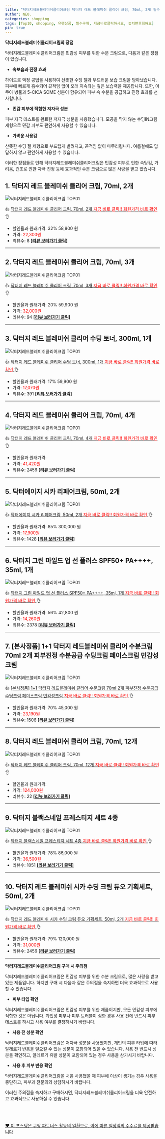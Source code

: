 ```yaml
---
title: "닥터지레드블레미쉬클리어크림 닥터지 레드 블레미쉬 클리어 크림, 70ml, 2개 필수 필요 추천 제품 비교 최저 가격 비교 장점 구매 후기 구매평"
author: NEO.
categories: shopping
tags: [Top10, shopping, 유행상품, 필수구매, 지금바로클릭하세요, 놓치면후회해요]
pin: true
---
```

**닥터지레드블레미쉬클리어크림의 장점**

닥터지레드블레미쉬클리어크림은 민감성 피부를 위한 수분 크림으로, 다음과 같은 장점이 있습니다.

* **속보습과 진정 효과**

하이드로 액정 공법을 사용하여 산뜻한 수딩 젤과 부드러운 보습 크림을 담아냈습니다. 피부에 빠르게 흡수되어 끈적임 없이 오래 지속되는 깊은 보습력을 제공합니다. 또한, 아쿠아 병풀과 5-CICA SOME 성분이 함유되어 피부 속 수분을 공급하고 진정 효과를 선사합니다.

* **민감 피부에 적합한 저자극 성분**

피부 자극 테스트를 완료한 저자극 성분을 사용했습니다. 모공을 막지 않는 수딩IN크림 제형으로 민감 피부도 편안하게 사용할 수 있습니다.

* **가벼운 사용감**

산뜻한 수딩 젤 제형으로 부드럽게 발려지고, 끈적임 없이 마무리됩니다. 여름철에도 답답하지 않고 편안하게 사용할 수 있습니다.

이러한 장점들로 인해 닥터지레드블레미쉬클리어크림은 민감성 피부로 인한 속당김, 가려움, 건조로 인한 자극 진정 등에 효과적인 수분 크림으로 많은 사랑을 받고 있습니다.

   

## 1. 닥터지 레드 블레미쉬 클리어 크림, 70ml, 2개

![닥터지레드블레미쉬클리어크림 TOP01](https://thumbnail10.coupangcdn.com/thumbnails/remote/490x490ex/image/vendor_inventory/8b90/5d6649a16bd2439b3bcb9d682c85173b83aa8b47e5b32c420a1e3a2a340f.png)


👍 [닥터지 레드 블레미쉬 클리어 크림, 70ml, 2개 <font color=red> 지금 바로 클릭!! 회원가격 바로 확인 </font> ](https://link.coupang.com/re/AFFSDP?lptag=AF3617701&subid=GithubCoopas&pageKey=5399156946&traceid=V0-153&itemId=9419886722&vendorItemId=83691234439) 👌 


- 할인율과 원래가격: 32%  58,800   원
- 가격: <span style='color:red'>22,300원</span>
- 리뷰수: 8  [**[리뷰 보러가기 클릭]**](https://link.coupang.com/re/AFFSDP?lptag=AF3617701&subid=GithubCoopas&pageKey=5399156946&traceid=V0-153&itemId=9419886722&vendorItemId=83691234439)

---


   

## 2. 닥터지 레드 블레미쉬 클리어 크림, 70ml, 3개

![닥터지레드블레미쉬클리어크림 TOP01](https://thumbnail7.coupangcdn.com/thumbnails/remote/490x490ex/image/vendor_inventory/3117/34665f8be197d340fb256438e2acfd733f143ef4fd929c570ca689b584f6.png)


👍 [닥터지 레드 블레미쉬 클리어 크림, 70ml, 3개 <font color=red> 지금 바로 클릭!! 회원가격 바로 확인 </font> ](https://link.coupang.com/re/AFFSDP?lptag=AF3617701&subid=GithubCoopas&pageKey=5399156946&traceid=V0-153&itemId=17060339329&vendorItemId=87971716932) 👌 


- 할인율과 원래가격: 20%  59,900   원
- 가격: <span style='color:red'>32,000원</span>
- 리뷰수: 94  [**[리뷰 보러가기 클릭]**](https://link.coupang.com/re/AFFSDP?lptag=AF3617701&subid=GithubCoopas&pageKey=5399156946&traceid=V0-153&itemId=17060339329&vendorItemId=87971716932)

---


   

## 3. 닥터지 레드 블레미쉬 클리어 수딩 토너, 300ml, 1개

![닥터지레드블레미쉬클리어크림 TOP01](https://thumbnail8.coupangcdn.com/thumbnails/remote/490x490ex/image/retail/images/1673498073616106-db6f5ef7-1cf8-4f4c-b882-1d8e7fffe7b9.jpg)


👍 [닥터지 레드 블레미쉬 클리어 수딩 토너, 300ml, 1개 <font color=red> 지금 바로 클릭!! 회원가격 바로 확인 </font> ](https://link.coupang.com/re/AFFSDP?lptag=AF3617701&subid=GithubCoopas&pageKey=4880173278&traceid=V0-153&itemId=19012525005&vendorItemId=73648417455) 👌 


- 할인율과 원래가격: 17%  59,900   원
- 가격: <span style='color:red'>17,070원</span>
- 리뷰수: 391  [**[리뷰 보러가기 클릭]**](https://link.coupang.com/re/AFFSDP?lptag=AF3617701&subid=GithubCoopas&pageKey=4880173278&traceid=V0-153&itemId=19012525005&vendorItemId=73648417455)

---


   

## 4. 닥터지 레드 블레미쉬 클리어 크림, 70ml, 4개

![닥터지레드블레미쉬클리어크림 TOP01](https://thumbnail8.coupangcdn.com/thumbnails/remote/490x490ex/image/vendor_inventory/9f21/6e2b8d995cda2ad999b6a562dac0a457bd9939418d528006f0bd66876fe8.jpg)


👍 [닥터지 레드 블레미쉬 클리어 크림, 70ml, 4개 <font color=red> 지금 바로 클릭!! 회원가격 바로 확인 </font> ](https://link.coupang.com/re/AFFSDP?lptag=AF3617701&subid=GithubCoopas&pageKey=5399156946&traceid=V0-153&itemId=18243675155&vendorItemId=85902995944) 👌 


- 할인율과 원래가격: 
- 가격: <span style='color:red'>41,420원</span>
- 리뷰수: 2456  [**[리뷰 보러가기 클릭]**](https://link.coupang.com/re/AFFSDP?lptag=AF3617701&subid=GithubCoopas&pageKey=5399156946&traceid=V0-153&itemId=18243675155&vendorItemId=85902995944)

---


   

## 5. 닥터에이지 시카 리페어크림, 50ml, 2개

![닥터지레드블레미쉬클리어크림 TOP01](https://thumbnail9.coupangcdn.com/thumbnails/remote/490x490ex/image/retail/images/4364813542549906-5350c7a7-9279-4c44-9c77-bd016f22f702.jpg)


👍 [닥터에이지 시카 리페어크림, 50ml, 2개 <font color=red> 지금 바로 클릭!! 회원가격 바로 확인 </font> ](https://link.coupang.com/re/AFFSDP?lptag=AF3617701&subid=GithubCoopas&pageKey=6174360973&traceid=V0-153&itemId=2647629542&vendorItemId=70638435618) 👌 


- 할인율과 원래가격: 85%  300,000   원
- 가격: <span style='color:red'>17,900원</span>
- 리뷰수: 1428  [**[리뷰 보러가기 클릭]**](https://link.coupang.com/re/AFFSDP?lptag=AF3617701&subid=GithubCoopas&pageKey=6174360973&traceid=V0-153&itemId=2647629542&vendorItemId=70638435618)

---


   

## 6. 닥터지 그린 마일드 업 선 플러스 SPF50+ PA++++, 35ml, 1개

![닥터지레드블레미쉬클리어크림 TOP01](https://thumbnail7.coupangcdn.com/thumbnails/remote/490x490ex/image/retail/images/8392239883392457-a497d87e-b67c-4503-9f50-239378a358f9.jpg)


👍 [닥터지 그린 마일드 업 선 플러스 SPF50+ PA++++, 35ml, 1개 <font color=red> 지금 바로 클릭!! 회원가격 바로 확인 </font> ](https://link.coupang.com/re/AFFSDP?lptag=AF3617701&subid=GithubCoopas&pageKey=1473062788&traceid=V0-153&itemId=2531956594&vendorItemId=81076188937) 👌 


- 할인율과 원래가격: 56%  42,800   원
- 가격: <span style='color:red'>14,260원</span>
- 리뷰수: 2378  [**[리뷰 보러가기 클릭]**](https://link.coupang.com/re/AFFSDP?lptag=AF3617701&subid=GithubCoopas&pageKey=1473062788&traceid=V0-153&itemId=2531956594&vendorItemId=81076188937)

---


   

## 7. [본사정품] 1+1 닥터지 레드블레미쉬 클리어 수분크림 70ml 2개 피부진정 수분공급 수딩크림 페이스크림 민감성크림

![닥터지레드블레미쉬클리어크림 TOP01](https://thumbnail9.coupangcdn.com/thumbnails/remote/490x490ex/image/vendor_inventory/6053/d7908d9e6ea97b31c5035c13e6274126b18041633c17cb91134a649034ec.jpg)


👍 [[본사정품] 1+1 닥터지 레드블레미쉬 클리어 수분크림 70ml 2개 피부진정 수분공급 수딩크림 페이스크림 민감성크림 <font color=red> 지금 바로 클릭!! 회원가격 바로 확인 </font> ](https://link.coupang.com/re/AFFSDP?lptag=AF3617701&subid=GithubCoopas&pageKey=7417134165&traceid=V0-153&itemId=19232361575&vendorItemId=86501735331) 👌 


- 할인율과 원래가격: 70%  45,000   원
- 가격: <span style='color:red'>23,190원</span>
- 리뷰수: 1506  [**[리뷰 보러가기 클릭]**](https://link.coupang.com/re/AFFSDP?lptag=AF3617701&subid=GithubCoopas&pageKey=7417134165&traceid=V0-153&itemId=19232361575&vendorItemId=86501735331)

---


   

## 8. 닥터지 레드 블레미쉬 클리어 크림, 70ml, 12개

![닥터지레드블레미쉬클리어크림 TOP01](https://thumbnail10.coupangcdn.com/thumbnails/remote/490x490ex/image/vendor_inventory/e303/12d3168ca3a472264c9d111b6ea2c505b38e36a0221035deb1941faa341b.jpg)


👍 [닥터지 레드 블레미쉬 클리어 크림, 70ml, 12개 <font color=red> 지금 바로 클릭!! 회원가격 바로 확인 </font> ](https://link.coupang.com/re/AFFSDP?lptag=AF3617701&subid=GithubCoopas&pageKey=5399156946&traceid=V0-153&itemId=14381808994&vendorItemId=86966318384) 👌 


- 할인율과 원래가격: 
- 가격: <span style='color:red'>124,000원</span>
- 리뷰수: 22  [**[리뷰 보러가기 클릭]**](https://link.coupang.com/re/AFFSDP?lptag=AF3617701&subid=GithubCoopas&pageKey=5399156946&traceid=V0-153&itemId=14381808994&vendorItemId=86966318384)

---


   

## 9. 닥터지 블랙스네일 프레스티지 세트 4종

![닥터지레드블레미쉬클리어크림 TOP01](https://thumbnail10.coupangcdn.com/thumbnails/remote/490x490ex/image/vendor_inventory/8df2/cdfeec30ee899db271a182c593f7898fcd9a6de93e7726a53290b18efaf3.jpeg)


👍 [닥터지 블랙스네일 프레스티지 세트 4종 <font color=red> 지금 바로 클릭!! 회원가격 바로 확인 </font> ](https://link.coupang.com/re/AFFSDP?lptag=AF3617701&subid=GithubCoopas&pageKey=7677488087&traceid=V0-153&itemId=20497523988&vendorItemId=87575892640) 👌 


- 할인율과 원래가격: 78%  86,000   원
- 가격: <span style='color:red'>36,500원</span>
- 리뷰수: 1051  [**[리뷰 보러가기 클릭]**](https://link.coupang.com/re/AFFSDP?lptag=AF3617701&subid=GithubCoopas&pageKey=7677488087&traceid=V0-153&itemId=20497523988&vendorItemId=87575892640)

---


   

## 10. 닥터지 레드 블레미쉬 시카 수딩 크림 듀오 기획세트, 50ml, 2개

![닥터지레드블레미쉬클리어크림 TOP01](https://thumbnail10.coupangcdn.com/thumbnails/remote/490x490ex/image/retail/images/1255023536802919-5b76ce33-0e01-44dc-9f69-5bd3c4face8c.jpg)


👍 [닥터지 레드 블레미쉬 시카 수딩 크림 듀오 기획세트, 50ml, 2개 <font color=red> 지금 바로 클릭!! 회원가격 바로 확인 </font> ](https://link.coupang.com/re/AFFSDP?lptag=AF3617701&subid=GithubCoopas&pageKey=6431601098&traceid=V0-153&itemId=16305772888&vendorItemId=76144598855) 👌 


- 할인율과 원래가격: 79%  120,000   원
- 가격: <span style='color:red'>31,000원</span>
- 리뷰수: 2456  [**[리뷰 보러가기 클릭]**](https://link.coupang.com/re/AFFSDP?lptag=AF3617701&subid=GithubCoopas&pageKey=6431601098&traceid=V0-153&itemId=16305772888&vendorItemId=76144598855)

---
**닥터지레드블레미쉬클리어크림 구매 시 주의점**

닥터지레드블레미쉬클리어크림은 민감성 피부를 위한 수분 크림으로, 많은 사랑을 받고 있는 제품입니다. 하지만 구매 시 다음과 같은 주의점을 숙지하면 더욱 효과적으로 사용할 수 있습니다.

* **피부 타입 확인**

닥터지레드블레미쉬클리어크림은 민감성 피부를 위한 제품이지만, 모든 민감성 피부에 적합한 것은 아닙니다. 과민성 피부나 피부 트러블이 심한 경우 사용 전에 반드시 피부 테스트를 하시고 사용 여부를 결정하시기 바랍니다.

* **사용 전 성분 확인**

닥터지레드블레미쉬클리어크림은 저자극 성분을 사용했지만, 개인의 피부 타입에 따라 알레르기 반응을 일으킬 수 있는 성분이 포함되어 있을 수 있습니다. 사용 전 반드시 성분을 확인하고, 알레르기 유발 성분이 포함되어 있는 경우 사용을 삼가시기 바랍니다.

* **사용 후 피부 반응 확인**

닥터지레드블레미쉬클리어크림을 처음 사용했을 때 피부에 이상이 생기는 경우 사용을 중단하고, 피부과 전문의와 상담하시기 바랍니다.

이러한 주의점을 숙지하고 구매하시면, 닥터지레드블레미쉬클리어크림을 더욱 안전하고 효과적으로 사용하실 수 있습니다.<br><br><br><br><br> [ ❤  이 포스팅은 쿠팡 파트너스 활동의 일환으로, 이에 따른 일정액의 수수료를 제공받습니다](https://link.coupang.com/a/bcEFyh)